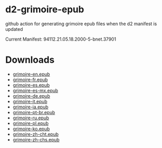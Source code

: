 # d2-grimoire-epub

github action for generating grimoire epub files when the d2 manifest is updated

Current Manifest: 94112.21.05.18.2000-5-bnet.37901

# Downloads

- [grimoire-en.epub](epub/grimoire-en.epub)
- [grimoire-fr.epub](epub/grimoire-fr.epub)
- [grimoire-es.epub](epub/grimoire-es.epub)
- [grimoire-es-mx.epub](epub/grimoire-es-mx.epub)
- [grimoire-de.epub](epub/grimoire-de.epub)
- [grimoire-it.epub](epub/grimoire-it.epub)
- [grimoire-ja.epub](epub/grimoire-ja.epub)
- [grimoire-pt-br.epub](epub/grimoire-pt-br.epub)
- [grimoire-ru.epub](epub/grimoire-ru.epub)
- [grimoire-pl.epub](epub/grimoire-pl.epub)
- [grimoire-ko.epub](epub/grimoire-ko.epub)
- [grimoire-zh-cht.epub](epub/grimoire-zh-cht.epub)
- [grimoire-zh-chs.epub](epub/grimoire-zh-chs.epub)
